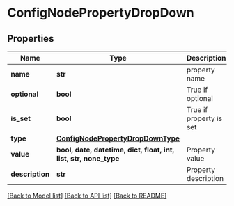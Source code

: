 # ConfigNodePropertyDropDown

## Properties
Name | Type | Description | Notes
------------ | ------------- | ------------- | -------------
**name** | **str** | property name | [optional] 
**optional** | **bool** | True if optional | [optional] 
**is_set** | **bool** | True if property is set | [optional] 
**type** | [**ConfigNodePropertyDropDownType**](ConfigNodePropertyDropDownType.md) |  | [optional] 
**value** | **bool, date, datetime, dict, float, int, list, str, none_type** | Property value | [optional] 
**description** | **str** | Property description | [optional] 

[[Back to Model list]](../README.md#documentation-for-models) [[Back to API list]](../README.md#documentation-for-api-endpoints) [[Back to README]](../README.md)


